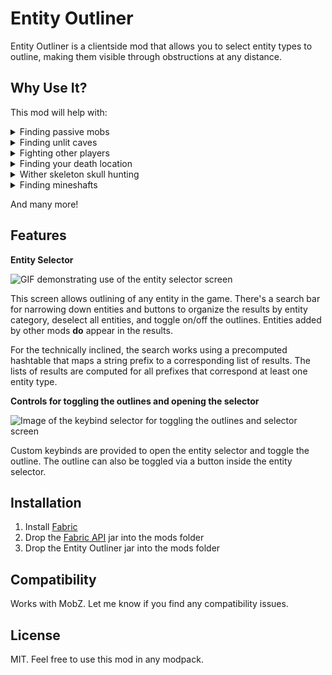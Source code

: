 # Entity Outliner
Entity Outliner is a clientside mod that allows you to select entity types to outline, making them visible through obstructions at any distance.

## Why Use It?
This mod will help with:
<details>
  <summary>Finding passive mobs</summary>
  
  by outlining them.
  
  ![Image of outlined bees](https://i.imgur.com/jqhVLSX.png "It's hard to find bees!")
</details>

<details>
  <summary>Finding unlit caves</summary>
  
  by outlining zombies, creepers, skeletons, and spiders.
  
  ![Gif showing how outlining monsters can reveal unlit caves](https://i.imgur.com/owNj5BE.gif "Great for when you've reached a dead end in your cave!")
  
  
</details>

<details>
  <summary>Fighting other players</summary>
  
  by outlining players.
  
  ![Image of outlined players](https://i.imgur.com/TiEldyM.png "Even works while they're sneaking!")
  
</details>

<details>
  <summary>Finding your death location</summary>
  
  by outlining items and experience orbs.
  
  
  ![Image of outlined items/xp orbs of death location](https://i.imgur.com/sOzk89i.png "Tombstone mods are cool too!")
  
  
</details>

<details>
  <summary>Wither skeleton skull hunting</summary>
  
  by outlining wither skeletons
  
  ![Image of outlined wither skeletons](https://i.imgur.com/cc4rhaY.png "I actually like the grind for wither skeleton skulls!")
  
</details>

<details>
  <summary>Finding mineshafts</summary>
  
  by outlining cave spiders and minecarts with chests.
  
  
  ![Image of outlined chest minecarts](https://i.imgur.com/36rMnDc.png "I hate cave spiders!")
  
</details>

And many more!

## Features
**Entity Selector**

![GIF demonstrating use of the entity selector screen](https://i.imgur.com/XozyBa4.gif "It's a prefix search!")

This screen allows outlining of any entity in the game. There's a search bar for narrowing down entities and buttons to organize the results by entity category, deselect all entities, and toggle on/off the outlines. Entities added by other mods **do** appear in the results.

For the technically inclined, the search works using a precomputed hashtable that maps a string prefix to a corresponding list of results. The lists of results are computed for all prefixes that correspond at least one entity type.

**Controls for toggling the outlines and opening the selector**

![Image of the keybind selector for toggling the outlines and selector screen](https://i.imgur.com/au39Ov1.png "Hopefully o and p aren't taken!")

Custom keybinds are provided to open the entity selector and toggle the outline. The outline can also be toggled via a button inside the entity selector.


## Installation
1. Install [Fabric](https://fabricmc.net/use/)
2. Drop the [Fabric API](https://www.curseforge.com/minecraft/mc-mods/fabric-api) jar into the mods folder
3. Drop the Entity Outliner jar into the mods folder

## Compatibility
Works with MobZ. Let me know if you find any compatibility issues.

## License
MIT. Feel free to use this mod in any modpack.
